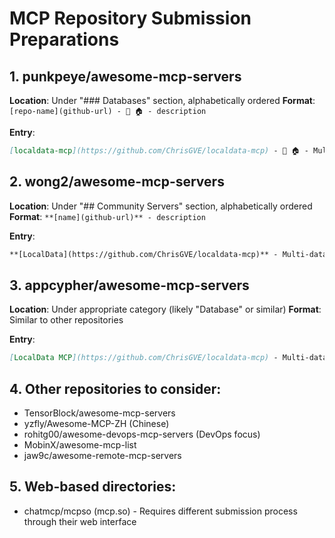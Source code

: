 # MCP Repository Submission Preparations

## 1. punkpeye/awesome-mcp-servers
**Location**: Under "### Databases" section, alphabetically ordered
**Format**: `[repo-name](github-url) - 🐍 🏠 - description`

**Entry**:
```markdown
[localdata-mcp](https://github.com/ChrisGVE/localdata-mcp) - 🐍 🏠 - Multi-database MCP server supporting PostgreSQL, MySQL, SQLite, MongoDB, and structured files (CSV, JSON, YAML, TOML) with advanced security, large dataset handling, and query buffering.
```

## 2. wong2/awesome-mcp-servers  
**Location**: Under "## Community Servers" section, alphabetically ordered
**Format**: `**[name](github-url)** - description`

**Entry**:
```markdown
**[LocalData](https://github.com/ChrisGVE/localdata-mcp)** - Multi-database MCP server supporting PostgreSQL, MySQL, SQLite, MongoDB, and structured files (CSV, JSON, YAML, TOML) with advanced security features and large dataset handling
```

## 3. appcypher/awesome-mcp-servers
**Location**: Under appropriate category (likely "Database" or similar)
**Format**: Similar to other repositories

**Entry**:
```markdown
[LocalData MCP](https://github.com/ChrisGVE/localdata-mcp) - Multi-database MCP server with advanced security and large dataset handling
```

## 4. Other repositories to consider:
- TensorBlock/awesome-mcp-servers
- yzfly/Awesome-MCP-ZH (Chinese)
- rohitg00/awesome-devops-mcp-servers (DevOps focus)
- MobinX/awesome-mcp-list
- jaw9c/awesome-remote-mcp-servers

## 5. Web-based directories:
- chatmcp/mcpso (mcp.so) - Requires different submission process through their web interface